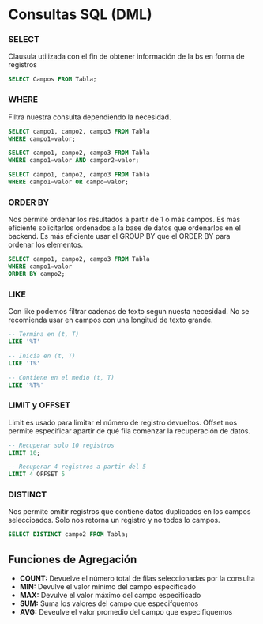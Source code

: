 # Consultas SQL (DML)

### SELECT

Clausula utilizada con el fin de obtener información de la bs en forma de registros

```sql
SELECT Campos FROM Tabla;
```

### WHERE

Filtra nuestra consulta dependiendo la necesidad.

```sql
SELECT campo1, campo2, campo3 FROM Tabla
WHERE campo1=valor;

SELECT campo1, campo2, campo3 FROM Tabla
WHERE campo1=valor AND campor2=valor;

SELECT campo1, campo2, campo3 FROM Tabla
WHERE campo1=valor OR campo=valor;
```

### ORDER BY

Nos permite ordenar los resultados a partir de 1 o más campos. Es más eficiente solicitarlos ordenados a la base de datos que ordenarlos en el backend. Es más eficiente usar el GROUP BY que el ORDER BY para ordenar los elementos.

```sql
SELECT campo1, campo2, campo3 FROM Tabla
WHERE campo1=valor
ORDER BY campo2;
```

### LIKE

Con like podemos filtrar cadenas de texto segun nuesta necesidad. No se recomienda usar en campos con una longitud de texto grande.

```sql
-- Termina en (t, T)
LIKE '%T'

-- Inicia en (t, T)
LIKE 'T%'

-- Contiene en el medio (t, T)
LIKE '%T%'
```

### LIMIT y OFFSET

Limit es usado para limitar el número de registro devueltos. Offset nos permite especificar apartir de qué fila comenzar la recuperación de datos.

```sql
-- Recuperar solo 10 registros
LIMIT 10;

-- Recuperar 4 registros a partir del 5
LIMIT 4 OFFSET 5
```

### DISTINCT

Nos permite omitir registros que contiene datos duplicados en los campos seleccioados. Solo nos retorna un registro y no todos lo campos.

```sql
SELECT DISTINCT campo2 FROM Tabla;
```

## Funciones de Agregación

* **COUNT:** Devuelve el número total de filas seleccionadas por la consulta
* **MIN:** Devulve el valor mínimo del campo especificado
* **MAX:** Devulve el valor máximo del campo especificado
* **SUM:** Suma los valores del campo que especifquemos
* **AVG:** Deveulve el valor promedio del campo que especifiquemos